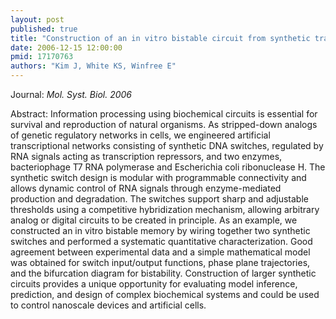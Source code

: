 ```yaml
---
layout: post
published: true
title: "Construction of an in vitro bistable circuit from synthetic transcriptional switches."
date: 2006-12-15 12:00:00
pmid: 17170763
authors: "Kim J, White KS, Winfree E"
---
```


Journal: *Mol. Syst. Biol. 2006*

Abstract: Information processing using biochemical circuits is essential for survival and reproduction of natural organisms. As stripped-down analogs of genetic regulatory networks in cells, we engineered artificial transcriptional networks consisting of synthetic DNA switches, regulated by RNA signals acting as transcription repressors, and two enzymes, bacteriophage T7 RNA polymerase and Escherichia coli ribonuclease H. The synthetic switch design is modular with programmable connectivity and allows dynamic control of RNA signals through enzyme-mediated production and degradation. The switches support sharp and adjustable thresholds using a competitive hybridization mechanism, allowing arbitrary analog or digital circuits to be created in principle. As an example, we constructed an in vitro bistable memory by wiring together two synthetic switches and performed a systematic quantitative characterization. Good agreement between experimental data and a simple mathematical model was obtained for switch input/output functions, phase plane trajectories, and the bifurcation diagram for bistability. Construction of larger synthetic circuits provides a unique opportunity for evaluating model inference, prediction, and design of complex biochemical systems and could be used to control nanoscale devices and artificial cells.

